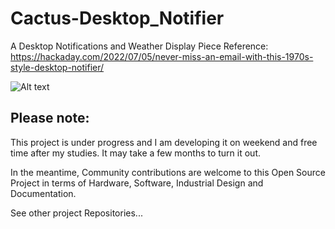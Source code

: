 # Cactus-Desktop_Notifier
A Desktop Notifications and Weather Display Piece
Reference:
https://hackaday.com/2022/07/05/never-miss-an-email-with-this-1970s-style-desktop-notifier/

<img title="Work In Progress" alt="Alt text" src="/images/Work Under Progress.png">

## Please note:
This project is under progress and I am developing it on weekend and free time after my studies.
It may take a few months to turn it out.

In the meantime, Community contributions are welcome to this Open Source Project in terms of Hardware, Software, Industrial Design and Documentation.


See other project Repositories...